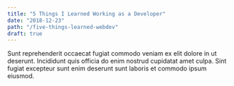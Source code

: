 ```yaml
---
title: "5 Things I Learned Working as a Developer"
date: "2018-12-23"
path: "/five-things-learned-webdev"
draft: true
---
```


Sunt reprehenderit occaecat fugiat commodo veniam ex elit dolore in ut deserunt. Incididunt quis officia do enim nostrud cupidatat amet culpa. Sint fugiat excepteur sunt enim deserunt sunt laboris et commodo ipsum eiusmod.
